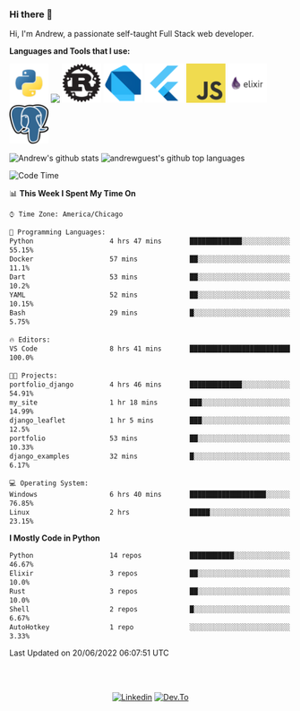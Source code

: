 ### Hi there 👋

Hi, I'm Andrew, a passionate self-taught Full Stack web developer.

**Languages and Tools that I use:**  

<code><img height="70" src="https://raw.githubusercontent.com/github/explore/80688e429a7d4ef2fca1e82350fe8e3517d3494d/topics/python/python.png"></code>
<code><img height="70" src="https://fastapi.tiangolo.com/img/logo-margin/logo-teal.png"></code>
<code><img height="70" src="https://raw.githubusercontent.com/github/explore/80688e429a7d4ef2fca1e82350fe8e3517d3494d/topics/rust/rust.png"></code>
<code><img height="70" src="https://raw.githubusercontent.com/github/explore/80688e429a7d4ef2fca1e82350fe8e3517d3494d/topics/dart/dart.png"></code>
<code><img height="70" src="https://raw.githubusercontent.com/github/explore/cebd63002168a05a6a642f309227eefeccd92950/topics/flutter/flutter.png"></code>
<code><img height="70" src="https://raw.githubusercontent.com/github/explore/80688e429a7d4ef2fca1e82350fe8e3517d3494d/topics/javascript/javascript.png"></code>
<code><img height="70" src="https://raw.githubusercontent.com/github/explore/d106aa3f6fa091ab80ab5c8cf0d931baff3caaea/topics/elixir/elixir.png"></code>
<code><img height="70" src="https://raw.githubusercontent.com/github/explore/80688e429a7d4ef2fca1e82350fe8e3517d3494d/topics/postgresql/postgresql.png"></code>

![Andrew's github stats](https://github-readme-stats.vercel.app/api?username=andrewguest&show_icons=true&theme=vue-dark&count_private=true)
<img height="180em" src="https://github-readme-stats.vercel.app/api/top-langs/?username=andrewguest&theme=vue-dark&layout=compact" alt="andrewguest's github top languages" />

<!--START_SECTION:waka-->
![Code Time](http://img.shields.io/badge/Code%20Time-1%2C096%20hrs%2011%20mins-blue)

📊 **This Week I Spent My Time On** 

```text
⌚︎ Time Zone: America/Chicago

💬 Programming Languages: 
Python                   4 hrs 47 mins       █████████████░░░░░░░░░░░░   55.15% 
Docker                   57 mins             ██░░░░░░░░░░░░░░░░░░░░░░░   11.1% 
Dart                     53 mins             ██░░░░░░░░░░░░░░░░░░░░░░░   10.2% 
YAML                     52 mins             ██░░░░░░░░░░░░░░░░░░░░░░░   10.15% 
Bash                     29 mins             █░░░░░░░░░░░░░░░░░░░░░░░░   5.75%

🔥 Editors: 
VS Code                  8 hrs 41 mins       █████████████████████████   100.0%

🐱‍💻 Projects: 
portfolio_django         4 hrs 46 mins       █████████████░░░░░░░░░░░░   54.91% 
my_site                  1 hr 18 mins        ███░░░░░░░░░░░░░░░░░░░░░░   14.99% 
django_leaflet           1 hr 5 mins         ███░░░░░░░░░░░░░░░░░░░░░░   12.5% 
portfolio                53 mins             ██░░░░░░░░░░░░░░░░░░░░░░░   10.33% 
django_examples          32 mins             █░░░░░░░░░░░░░░░░░░░░░░░░   6.17%

💻 Operating System: 
Windows                  6 hrs 40 mins       ███████████████████░░░░░░   76.85% 
Linux                    2 hrs               █████░░░░░░░░░░░░░░░░░░░░   23.15%

```

**I Mostly Code in Python** 

```text
Python                   14 repos            ███████████░░░░░░░░░░░░░░   46.67% 
Elixir                   3 repos             ██░░░░░░░░░░░░░░░░░░░░░░░   10.0% 
Rust                     3 repos             ██░░░░░░░░░░░░░░░░░░░░░░░   10.0% 
Shell                    2 repos             █░░░░░░░░░░░░░░░░░░░░░░░░   6.67% 
AutoHotkey               1 repo              ░░░░░░░░░░░░░░░░░░░░░░░░░   3.33%

```



 Last Updated on 20/06/2022 06:07:51 UTC
<!--END_SECTION:waka-->

<br><br>
<p align="center">
   <a href="https://www.linkedin.com/in/andrew-guest-a891759a" target="_blank"><img src="https://img.shields.io/badge/LinkedIn-0077B5?style=for-the-badge&logo=linkedin&logoColor=white" alt="Linkedin"></a>
  <a href="https://dev.to/aguest" target="_blank"><img src="https://img.shields.io/badge/Dev.to-0A0A0A?style=for-the-badge&logo=dev%2Eto&logoColor=white" alt="Dev.To"></a>
</p>

